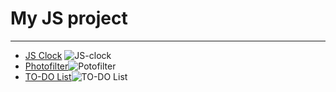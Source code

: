 # My JS project
---
- [JS Clock](https://valentinzc.github.io/JS_Project/js-clock/)
![JS-clock](https://i.ibb.co/smRSk7k/im1.png)
- [Photofilter](https://rolling-scopes-school.github.io/valentinzc-JSFEPRESCHOOL/photofilter/)![Potofilter](https://i.ibb.co/Nj3FwF4/img.png)
- [TO-DO List](https://valentinzc.github.io/JS_Project/todo-list/)![TO-DO List](https://i.ibb.co/gS4BB5q/img.png)